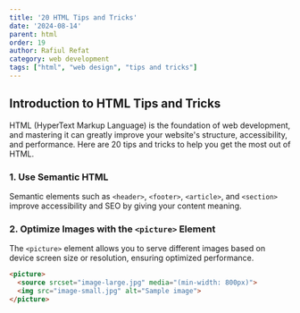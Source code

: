 ```yaml
---
title: '20 HTML Tips and Tricks'
date: '2024-08-14'
parent: html
order: 19
author: Rafiul Refat
category: web development
tags: ["html", "web design", "tips and tricks"]
---
```


## Introduction to HTML Tips and Tricks

HTML (HyperText Markup Language) is the foundation of web development, and mastering it can greatly improve your website's structure, accessibility, and performance. Here are 20 tips and tricks to help you get the most out of HTML.

### 1. Use Semantic HTML
Semantic elements such as `<header>`, `<footer>`, `<article>`, and `<section>` improve accessibility and SEO by giving your content meaning.

### 2. Optimize Images with the `<picture>` Element
The `<picture>` element allows you to serve different images based on device screen size or resolution, ensuring optimized performance.

```html
<picture>
  <source srcset="image-large.jpg" media="(min-width: 800px)">
  <img src="image-small.jpg" alt="Sample image">
</picture>
